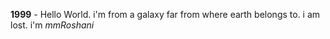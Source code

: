**1999** - Hello World. i'm from a galaxy far from where earth belongs to. i am lost. i'm *mmRoshani*
